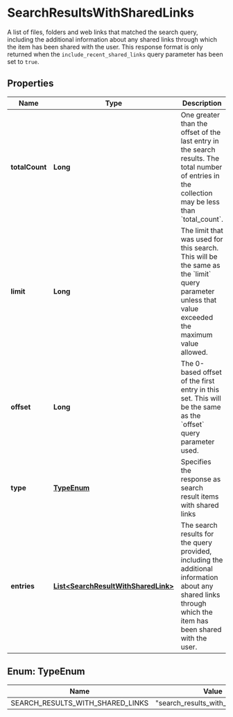 

# SearchResultsWithSharedLinks

A list of files, folders and web links that matched the search query, including the additional information about any shared links through which the item has been shared with the user.  This response format is only returned when the `include_recent_shared_links` query parameter has been set to `true`.

## Properties

| Name | Type | Description | Notes |
|------------ | ------------- | ------------- | -------------|
|**totalCount** | **Long** | One greater than the offset of the last entry in the search results. The total number of entries in the collection may be less than &#x60;total_count&#x60;. |  [optional] |
|**limit** | **Long** | The limit that was used for this search. This will be the same as the &#x60;limit&#x60; query parameter unless that value exceeded the maximum value allowed. |  [optional] |
|**offset** | **Long** | The 0-based offset of the first entry in this set. This will be the same as the &#x60;offset&#x60; query parameter used. |  [optional] |
|**type** | [**TypeEnum**](#TypeEnum) | Specifies the response as search result items with shared links |  |
|**entries** | [**List&lt;SearchResultWithSharedLink&gt;**](SearchResultWithSharedLink.md) | The search results for the query provided, including the additional information about any shared links through which the item has been shared with the user. |  [optional] |



## Enum: TypeEnum

| Name | Value |
|---- | -----|
| SEARCH_RESULTS_WITH_SHARED_LINKS | &quot;search_results_with_shared_links&quot; |



